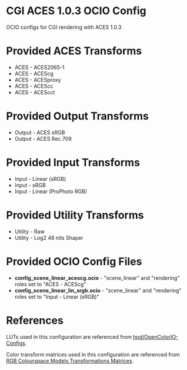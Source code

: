 # CGI ACES 1.0.3 OCIO Config
OCIO configs for CGI rendering with ACES 1.0.3

# Provided ACES Transforms
* ACES - ACES2065-1
* ACES - ACEScg
* ACES - ACESproxy
* ACES - ACEScc
* ACES - ACEScct

# Provided Output Transforms
* Output - ACES sRGB
* Output - ACES Rec.709

# Provided Input Transforms
* Input - Linear (sRGB)
* Input - sRGB
* Input - Linear (ProPhoto RGB)

# Provided Utility Transforms
* Utility - Raw
* Utility - Log2 48 nits Shaper

# Provided OCIO Config Files
* **config_scene_linear_acescg.ocio** - "scene_linear" and "rendering" roles set to "ACES - ACEScg"
* **config_scene_linear_lin_srgb.ocio** - "scene_linear" and "rendering" roles set to "Input - Linear (sRGB)"

# References
LUTs used in this configuration are referenced from [hpd/OpenColorIO-Configs](https://github.com/hpd/OpenColorIO-Configs.git).

Color transform matrices used in this configuration are referenced from [RGB Colourspace Models Transformations Matrices](http://colour-science.org/cgi-bin/rgb_colourspace_models_transformation_matrices.cgi).
